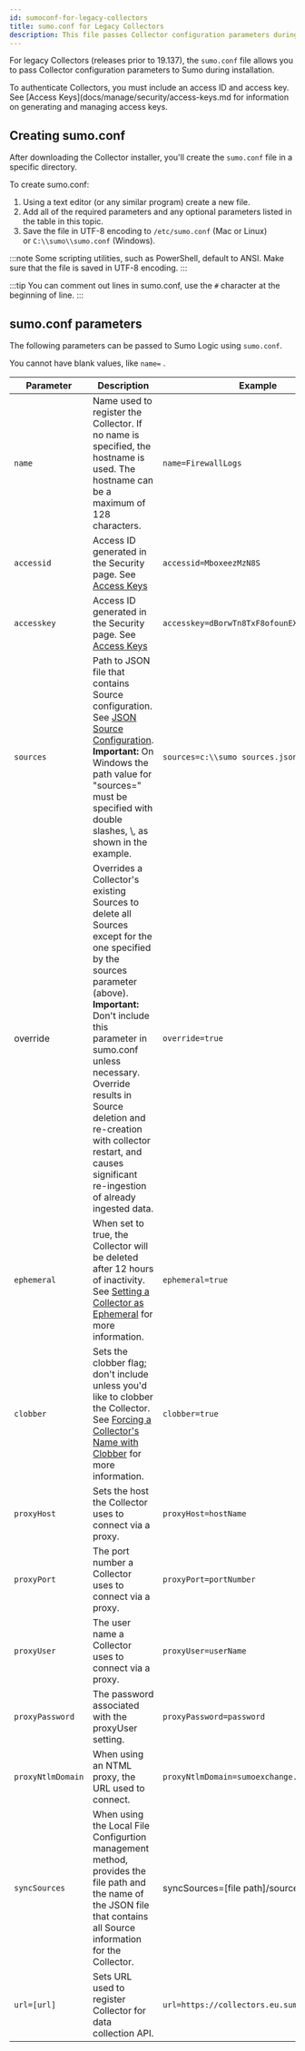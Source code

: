 ```yaml
---
id: sumoconf-for-legacy-collectors
title: sumo.conf for Legacy Collectors
description: This file passes Collector configuration parameters during installation if the Debian or RPM option is used.
---
```




For legacy Collectors (releases prior to 19.137), the `sumo.conf` file allows you to pass Collector configuration parameters to Sumo during installation.

To authenticate Collectors, you must include an access ID and access key. See [Access Keys](docs/manage/security/access-keys.md for information on generating and managing access keys.

## Creating sumo.conf

After downloading the Collector installer, you'll create the `sumo.conf` file in a specific directory.

To create sumo.conf:

1. Using a text editor (or any similar program) create a new file.
1. Add all of the required parameters and any optional parameters listed in the table in this topic.
1. Save the file in UTF-8 encoding to `/etc/sumo.conf` (Mac or Linux) or `C:\\sumo\\sumo.conf` (Windows).

:::note
Some scripting utilities, such as PowerShell, default to ANSI. Make sure that the file is saved in UTF-8 encoding.
:::

:::tip
You can comment out lines in sumo.conf, use the `#` character at the beginning of line.
:::

## sumo.conf parameters

The following parameters can be passed to Sumo Logic using `sumo.conf`.

You cannot have blank values, like `name=` .

| Parameter | Description | Example | Required/Optional |
|--|--|--|--|
| `name` | Name used to register the Collector. If no name is specified, the hostname is used. The hostname can be a maximum of 128 characters. | `name=FirewallLogs` | Optional |
| `accessid` | Access ID generated in the Security page. See [Access Keys](docs/manage/security/access-keys.md) | `accessid=MboxeezMzN8S` | Required |
| `accesskey` | Access ID generated in the Security page. See [Access Keys](docs/manage/security/access-keys.md) | `accesskey=dBorwTn8TxF8ofounEXnsQ4hPpuqCzw` | Required |
| `sources` | Path to JSON file that contains Source configuration. See [JSON Source Configuration](/docs/send-data/use-json-configure-sources).<br/>**Important:** On Windows the path value for "sources=" must be specified with double slashes, \\, as shown in the example. | `sources=c:\\sumo sources.json (Windows)` | Optional |
| override | Overrides a Collector's existing Sources to delete all Sources except for the one specified by the sources parameter (above).<br/>**Important:** Don't include this parameter in sumo.conf unless necessary. Override results in Source deletion and re-creation with collector restart, and causes significant re-ingestion of already ingested data.  | `override=true` | Optional |
| `ephemeral` | When set to true, the Collector will be deleted after 12 hours of inactivity. See [Setting a Collector as Ephemeral](set-collector-as-ephemeral.md) for more information. | `ephemeral=true` | Optional |
| `clobber` | Sets the clobber flag; don't include unless you'd like to clobber the Collector.  See [Forcing a Collector's Name with Clobber](force-collectors-name-clobber.md) for more information. | `clobber=true` | Optional |
| `proxyHost` | Sets the host the Collector uses to connect via a proxy. | `proxyHost=hostName` | Optional |
| `proxyPort` | The port number a Collector uses to connect via a proxy.  | `proxyPort=portNumber` | Optional |
| `proxyUser` | The user name a Collector uses to connect via a proxy.  | `proxyUser=userName` | Optional |
| `proxyPassword` | The password associated with the proxyUser setting.  | `proxyPassword=password` | Optional |
| `proxyNtlmDomain` | When using an NTML proxy, the URL used to connect. | `proxyNtlmDomain=sumoexchange.com` | Optional |
| `syncSources` | When using the Local File Configurtion management method, provides the file path and the name of the JSON file that contains all Source information for the Collector. | syncSources=[file path]/sources.json | Optional |
| `url=[url]` | Sets URL used to register Collector for data collection API. | `url=https://collectors.eu.sumologic.com` | Optional |

